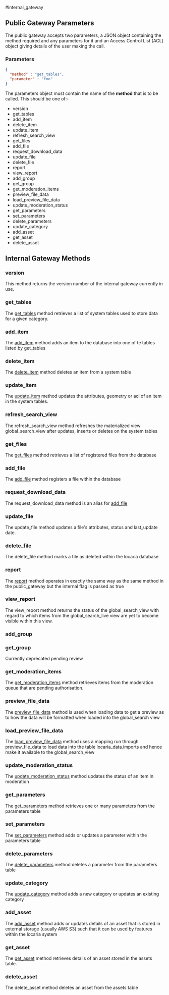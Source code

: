 #internal_gateway

## Public Gateway Parameters

The public gateway accepts two parameters, a JSON object containing the method required and any parameters for it and an Access Control List (ACL) object giving details of the user making the call.

### Parameters

```json
{
  "method" : "get_tables",
  "parameter" : "foo"
}
```
The parameters object must contain the name of the **method** that is to be called. This should be one of:-

- version
- get_tables
- add_item
- delete_item
- update_item
- refresh_search_view
- get_files
- add_file
- request_download_data
- update_file
- delete_file
- report
- view_report
- add_group
- get_group
- get_moderation_items
- preview_file_data
- load_preview_file_data
- update_moderation_status
- get_parameters
- set_parameters
- delete_parameters
- update_category
- add_asset
- get_asset
- delete_asset

## Internal Gateway Methods

### version

This method returns the version number of the internal gateway currently in use.

### get_tables

The [get_tables](get_tables.md) method retrieves a list of system tables used to store data for a given category.

### add_item

The [add_item](add_item.md) method adds an item to the database into one of te tables listed by get_tables

### delete_item

The [delete_item](delete_item.md) method deletes an item from a system table

### update_item

The [update_item](update_item.md) method updates the attributes, geometry or acl of an item in the system tables. 

### refresh_search_view

The refresh_search_view method refreshes the materialized view global_search_view after updates, inserts or deletes on the system tables

### get_files

The [get_files](get_files.md) method retrieves a list of registered files from the database 

### add_file

The [add_file](add_file.md) method registers a file within the database 

### request_download_data

The request_download_data method is an alias for [add_file](add_file.md) 

### update_file

The update_file method updates a file's attributes, status and last_update date. 

### delete_file

The delete_file method marks a file as deleted within the locaria database

### report

The [report](../public_gateway/report.md) method operates in exactly the same way as the same method in the public_gateway but the internal flag is passed as true

### view_report

The view_report method returns the status of the global_search_view with regard to which items from the global_search_live view are yet to become visible within this view.


### add_group
### get_group

Currently deprecated pending review

### get_moderation_items

The [get_moderation_items](get_moderation_items.md) method retrieves items from the moderation queue that are pending authorisation.

### preview_file_data

The [preview_file_data](preview_file_data.md) method is used when loading data to get a preview as to how the data will be formatted when loaded into the global_search view

### load_preview_file_data

The [load_preview_file_data](load_preview_file_data.md) method uses a mapping run through preview_file_data to load data into the table locaria_data.imports and hence make it available to the global_search_view

### update_moderation_status

The [update_moderation_status](update_moderation_status.md) method updates the status of an item in moderation

### get_parameters

The [get_parameters](get_parameters.md) method retrieves one or many parameters from the parameters table

### set_parameters

The [set_parameters](set_parameters.md) method adds or updates a parameter within the parameters table

### delete_parameters

The [delete_parameters](delete_parameters.md) method deletes a parameter from the parameters table

### update_category

The [update_category](update_category.md) method adds a new category or updates an existing category

### add_asset

The [add_asset](add_asset.md) method adds or updates details of an asset that is stored in external storage (usually AWS S3) such that it can be used by features within the locaria system

### get_asset

The [get_asset](get_asset.md) method retrieves details of an asset stored in the assets table.

### delete_asset

The delete_asset method deletes an asset from the assets table





